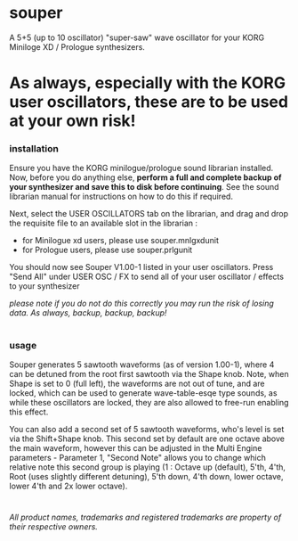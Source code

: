 # souper

A 5+5 (up to 10 oscillator) "super-saw" wave oscillator for your KORG Miniloge XD / Prologue synthesizers.

# As always, especially with the KORG user oscillators, these are to be used at your own risk!

### installation

Ensure you have the KORG minilogue/prologue sound librarian installed. Now, before you do anything else, **perform a full and complete backup of your synthesizer and save this to disk before continuing**. See the sound librarian manual for instructions on how to do this if required.

Next, select the USER OSCILLATORS tab on the librarian, and drag and drop the requisite file to an available slot in the librarian :
 - for Minilogue xd users, please use souper.mnlgxdunit
 - for Prologue users, please use souper.prlgunit

You should now see Souper V1.00-1 listed in your user oscillators. Press "Send All" under USER OSC / FX to send all of your user oscillator / effects to your synthesizer

*please note if you do not do this correctly you may run the risk of losing data. As always, backup, backup, backup!*

#
### usage

Souper generates 5 sawtooth waveforms (as of version 1.00-1), where 4 can be detuned from the root first sawtooth via the Shape knob. Note, when Shape is set to 0 (full left), the waveforms are not out of tune, and are locked, which can be used to generate wave-table-esqe type sounds, as while these oscillators are locked, they are also allowed to free-run enabling this effect.

You can also add a second set of 5 sawtooth waveforms, who's level is set via the Shift+Shape knob. This second set by default are one octave above the main waveform, however this can be adjusted in the Multi Engine parameters - Parameter 1, "Second Note" allows you to change which relative note this second group is playing (1 : Octave up (default), 5'th, 4'th, Root (uses slightly different detuning), 5'th down, 4'th down, lower octave, lower 4'th and 2x lower octave).


#

 *All product names, trademarks and registered trademarks are property of their respective owners.*
